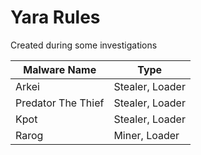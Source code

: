 # Yara Rules
Created during some investigations

| Malware Name | Type |
|--|--|
| Arkei | Stealer, Loader |
| Predator The Thief | Stealer, Loader |
| Kpot | Stealer, Loader |
| Rarog | Miner, Loader |

